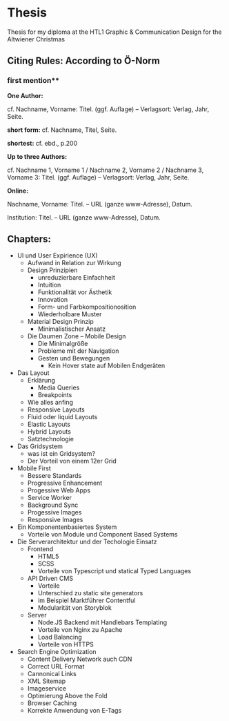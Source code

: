 # Thesis
Thesis for my diploma at the HTL1 Graphic & Communication Design for the Altwiener Christmas 


## Citing Rules: According to Ö-Norm

### first mention**
**One Author:**

cf. Nachname, Vorname: Titel. (ggf. Auflage) – Verlagsort: Verlag, Jahr, Seite.

**short form:**
cf. Nachname, Titel, Seite.

**shortest:**
cf. ebd., p.200

**Up to three Authors:**

cf. Nachname 1, Vorname 1 / Nachname 2, Vorname 2 / Nachname 3, Vorname 3: Titel.
(ggf. Auflage) – Verlagsort: Verlag, Jahr, Seite.

**Online:**

Nachname, Vorname: Titel. – URL (ganze www-Adresse), Datum.

Institution: Titel. – URL (ganze www-Adresse), Datum.

## Chapters:

* UI und User Expirience (UX)
  * Aufwand in Relation zur Wirkung
  * Design Prinzipien
    * unreduzierbare Einfachheit
    * Intuition
    * Funktionalität vor Ästhetik
    * Innovation
    * Form- und Farbkompositionosition
    * Wiederholbare Muster
  * Material Design Prinzip
    * Minimalistischer Ansatz
  * Die Daumen Zone – Mobile Design
    * Die Minimalgröße
    * Probleme mit der Navigation
    * Gesten und Bewegungen
      * Kein Hover state auf Mobilen Endgeräten
* Das Layout
  * Erklärung
    * Media Queries
    * Breakpoints
  * Wie alles anfing
  * Responsive Layouts
  * Fluid oder liquid Layouts
  * Elastic Layouts
  * Hybrid Layouts
  * Satztechnologie
* Das Gridsystem
  * was ist ein Gridsystem?
  * Der Vorteil von einem 12er Grid
* Mobile First
    * Bessere Standards
    * Progressive Enhancement
    * Progessive Web Apps
    * Service Worker
    * Background Sync
    * Progessive Images
    * Responsive Images
* Ein Komponentenbasiertes System
  * Vorteile von Module und Component Based Systems
* Die Serverarchitektur und der Techologie Einsatz
  * Frontend
    * HTML5
    * SCSS
    * Vorteile von Typescript und statical Typed Languages
  * API Driven CMS
    * Vorteile
    * Unterschied zu static site generators
    * im Beispiel Marktführer Contentful
    * Modularität von Storyblok
  * Server
    * Node.JS Backend mit Handlebars Templating
    * Vorteile von Nginx zu Apache
    * Load Balancing
    * Vorteile von HTTPS
* Search Engine Optimization
  * Content Delivery Network auch CDN
  * Correct URL Format
  * Cannonical Links
  * XML Sitemap
  * Imageservice
  * Optimierung Above the Fold
  * Browser Caching
  * Korrekte Anwendung von E-Tags

